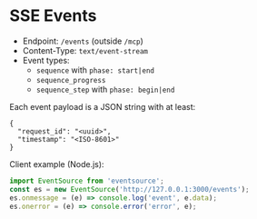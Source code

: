 SSE Events
==========

- Endpoint: `/events` (outside `/mcp`)
- Content-Type: `text/event-stream`
- Event types:
  - `sequence` with `phase: start|end`
  - `sequence_progress`
  - `sequence_step` with `phase: begin|end`

Each event payload is a JSON string with at least:

```
{
  "request_id": "<uuid>",
  "timestamp": "<ISO-8601>"
}
```

Client example (Node.js):

```js
import EventSource from 'eventsource';
const es = new EventSource('http://127.0.0.1:3000/events');
es.onmessage = (e) => console.log('event', e.data);
es.onerror = (e) => console.error('error', e);
```

